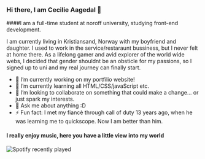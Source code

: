 ### Hi there, I am Cecilie Aagedal 👋

####I am a full-time student at noroff university, studying front-end development.

I am currently living in Kristiansand, Norway with my boyfriend and daughter. I used to work in the service/restaraunt bussiness, but I never felt at home there. As a lifelong gamer and avid explorer of the world wide webs, I decided that gender shouldnt be an obsticle for my passions, so I signed up to uni and my real journey can finally start.  

- 🔭 I’m currently working on my portfilio website!
- 🌱 I’m currently learning all HTML/CSS/javaScript etc. 
- 👯 I’m looking to collaborate on something that could make a change... or just spark my interests.
- 💬 Ask me about anything :D
- ⚡ Fun fact: I met my fiancè through call of duty 13 years ago, when he was learning me to quickscope. Now I am better than him.

#### I really enjoy music, here you have a little view into my world

<!--🎵SPOTIFY LATEST / 🌐WEBSITE: https://spotify-recently-played-readme.vercel.app/ -->
![Spotify recently played](https://spotify-recently-played-readme.vercel.app/api?user=caagedal)

